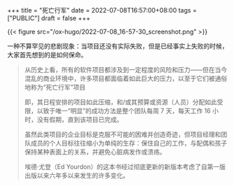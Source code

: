 +++
title = "死亡行军"
date = 2022-07-08T16:57:00+08:00
tags = ["PUBLIC"]
draft = false
+++

{{< figure src="/ox-hugo/2022-07-08_16-57-30_screenshot.png" >}}

一种不算罕见的悲剧现象：当项目还没有实际失败，但是已经事实上失败的时候，大家首先想到的是如何保命。

<!--more-->

> 从历史上看，所有的软件项目都涉及到一定程度的风险和压力——但在当今混乱的商业环境中，许多项目都面临着如此巨大的压力，以至于它们被通俗地称为“死亡行军”项目
>
> 即，其日程安排的项目如此压缩，和/或其预算或资源（人员）分配如此受限，以致于唯一“明显”的成功方法是整个团队每周 7 天，每天工作 16 小时，没有假期，直到该项目已完成。
>
> 虽然此类项目的企业目标是克服不可能的困难并创造奇迹，但项目经理和团队成员的个人目标往往缩小为单纯的生存：保住自己的工作，与配偶和孩子保持某种表面上的关系，并避免心脏病发作或溃疡。
>
> 埃德·尤登（Ed Yourdon）的这本书经过彻底更新的新版本考虑了自第一版出版以来六年多以来发生的许多变化。
